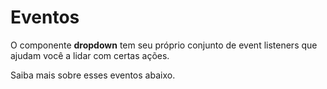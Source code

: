 # Eventos

O componente **dropdown** tem seu próprio conjunto de event listeners que ajudam você a lidar com certas ações.

Saiba mais sobre esses eventos abaixo.